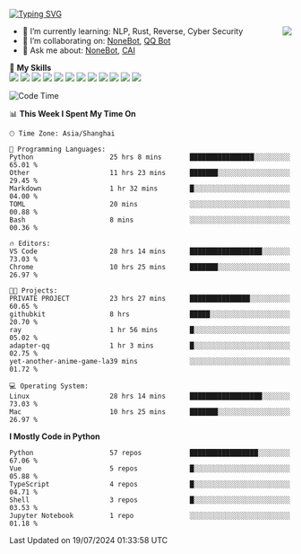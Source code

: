 [![Typing SVG](https://readme-typing-svg.herokuapp.com?size=25&duration=2500&color=8C43EA&vCenter=true&width=200&height=40&lines=Hi+there+%F0%9F%91%8B%F0%9F%8F%BB;I'm+yanyongyu)](https://git.io/typing-svg)

<a href="#">
  <img align="right" src="https://github-readme-stats.vercel.app/api?username=yanyongyu&count_private=true&show_icons=true&bg_color=15,f2f7fd,E0EAFC" />
</a>

- 🌱 I’m currently learning: NLP, Rust, Reverse, Cyber Security
- 👯 I’m collaborating on: [NoneBot](https://github.com/nonebot), [QQ Bot](https://github.com/Mrs4s/go-cqhttp)
- 💬 Ask me about: [NoneBot](https://github.com/nonebot), [CAI](https://github.com/cscs181/CAI)

🌟 **My Skills**  
![](https://img.shields.io/badge/-Python-3e74a2?style=flat-square&logo=Python&logoColor=fff)
![](https://img.shields.io/badge/-TypeScript-3178C6?style=flat-square&logo=TypeScript&logoColor=fff)
![](https://img.shields.io/badge/-Vue-4fc08d?style=flat-square&logo=Vue.js&logoColor=fff)
![](https://img.shields.io/badge/-React-2d98ce?style=flat-square&logo=React&logoColor=fff)
![](https://img.shields.io/badge/-FastAPI-009688?style=flat-square&logo=FastAPI&logoColor=fff)
![](https://img.shields.io/badge/-Linux-000000?style=flat-square&logo=Linux&logoColor=fff)
![](https://img.shields.io/badge/-Docker-2496ED?style=flat-square&logo=Docker&logoColor=fff)
![](https://img.shields.io/badge/-Kubernetes-326CE5?style=flat-square&logo=Kubernetes&logoColor=fff)
![](https://img.shields.io/badge/-GitHub%20Actions-2088FF?style=flat-square&logo=GitHubActions&logoColor=fff)
![](https://img.shields.io/badge/-PostgreSQL-4169E1?style=flat-square&logo=PostgreSQL&logoColor=fff)
![](https://img.shields.io/badge/-Redis-DC382D?style=flat-square&logo=Redis&logoColor=fff)
![](https://img.shields.io/badge/-MongoDB-47A248?style=flat-square&logo=MongoDB&logoColor=fff)

<!--START_SECTION:waka-->
![Code Time](http://img.shields.io/badge/Code%20Time-6%2C391%20hrs%2023%20mins-blue)

📊 **This Week I Spent My Time On** 

```text
🕑︎ Time Zone: Asia/Shanghai

💬 Programming Languages: 
Python                   25 hrs 8 mins       ████████████████░░░░░░░░░   65.01 % 
Other                    11 hrs 23 mins      ███████░░░░░░░░░░░░░░░░░░   29.45 % 
Markdown                 1 hr 32 mins        █░░░░░░░░░░░░░░░░░░░░░░░░   04.00 % 
TOML                     20 mins             ░░░░░░░░░░░░░░░░░░░░░░░░░   00.88 % 
Bash                     8 mins              ░░░░░░░░░░░░░░░░░░░░░░░░░   00.36 % 

🔥 Editors: 
VS Code                  28 hrs 14 mins      ██████████████████░░░░░░░   73.03 % 
Chrome                   10 hrs 25 mins      ███████░░░░░░░░░░░░░░░░░░   26.97 % 

🐱‍💻 Projects: 
PRIVATE PROJECT          23 hrs 27 mins      ███████████████░░░░░░░░░░   60.65 % 
githubkit                8 hrs               █████░░░░░░░░░░░░░░░░░░░░   20.70 % 
ray                      1 hr 56 mins        █░░░░░░░░░░░░░░░░░░░░░░░░   05.02 % 
adapter-qq               1 hr 3 mins         █░░░░░░░░░░░░░░░░░░░░░░░░   02.75 % 
yet-another-anime-game-la39 mins             ░░░░░░░░░░░░░░░░░░░░░░░░░   01.72 % 

💻 Operating System: 
Linux                    28 hrs 14 mins      ██████████████████░░░░░░░   73.03 % 
Mac                      10 hrs 25 mins      ███████░░░░░░░░░░░░░░░░░░   26.97 % 
```

**I Mostly Code in Python** 

```text
Python                   57 repos            █████████████████░░░░░░░░   67.06 % 
Vue                      5 repos             █░░░░░░░░░░░░░░░░░░░░░░░░   05.88 % 
TypeScript               4 repos             █░░░░░░░░░░░░░░░░░░░░░░░░   04.71 % 
Shell                    3 repos             █░░░░░░░░░░░░░░░░░░░░░░░░   03.53 % 
Jupyter Notebook         1 repo              ░░░░░░░░░░░░░░░░░░░░░░░░░   01.18 % 
```




 Last Updated on 19/07/2024 01:33:58 UTC
<!--END_SECTION:waka-->

